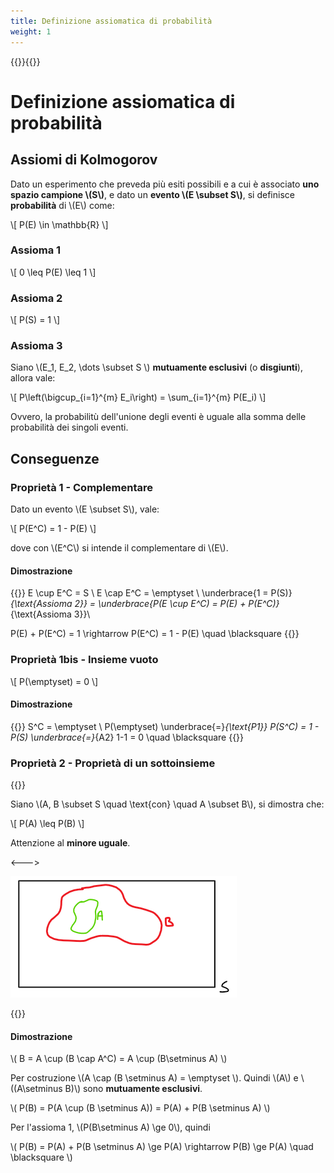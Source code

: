 ```yaml
---
title: Definizione assiomatica di probabilità
weight: 1
---
```


{{<katex>}}{{</katex>}}

# Definizione assiomatica di probabilità

## Assiomi di Kolmogorov

Dato un esperimento che preveda più esiti possibili e a cui è associato **uno spazio campione \\(S\\)**, e dato un **evento \\(E \subset S\\)**, si definisce **probabilità** di \\(E\\) come:

\\[
P(E) \in \mathbb{R}
\\]

### Assioma 1

\\[
0 \leq P(E) \leq 1
\\]

### Assioma 2

\\[
P(S) = 1
\\]

### Assioma 3

Siano \\(E_1, E_2, \dots \subset S \\) **mutuamente esclusivi** (o **disgiunti**), allora vale:

\\[
P\left(\bigcup_{i=1}^{m} E_i\right) = \sum_{i=1}^{m} P(E_i)
\\]

Ovvero, la probabilitù dell'unione degli eventi è uguale alla somma delle probabilità dei singoli eventi.

## Conseguenze

### Proprietà 1 - Complementare

Dato un evento \\(E \subset S\\), vale:

\\[
P(E^C) = 1 - P(E)
\\]

dove con \\(E^C\\) si intende il complementare di \\(E\\).

#### Dimostrazione

{{<katex>}}
E \cup E^C = S \\
E \cap E^C = \emptyset \\
\underbrace{1 = P(S)}_{\text{Assioma 2}} =
\underbrace{P(E \cup E^C) = P(E) + P(E^C)}_{\text{Assioma 3}}\\

P(E) + P(E^C) = 1 \rightarrow P(E^C) = 1 - P(E) \quad \blacksquare
{{</katex>}}

### Proprietà 1bis - Insieme vuoto

\\[
P(\emptyset) = 0
\\]

#### Dimostrazione

{{<katex>}}
S^C = \emptyset \\
P(\emptyset) \underbrace{=}_{\text{P1}} P(S^C) = 1 - P(S) \underbrace{=}_{A2} 1-1 = 0 \quad \blacksquare
{{</katex>}}

### Proprietà 2 - Proprietà di un sottoinsieme

{{<columns>}}

Siano \\(A, B \subset S \quad \text{con} \quad A \subset B\\), si dimostra che:

\\[
P(A) \leq P(B)
\\]

Attenzione al **minore uguale**.

<--->

![](./a_sotto_b.png)

{{</columns>}}

#### Dimostrazione

\\(
B = A \cup (B \cap A^C) = A \cup (B\setminus A)
\\)

Per costruzione \\(A \cap (B \setminus A) = \emptyset \\). Quindi \\(A\\) e \\((A\setminus B)\\) sono **mutuamente esclusivi**.

\\( P(B) = P(A \cup (B \setminus A)) = P(A) + P(B \setminus A) \\)

Per l'assioma 1, \\(P(B\setminus A) \ge 0\\), quindi

\\( P(B) = P(A) + P(B \setminus A) \ge  P(A) \rightarrow P(B) \ge P(A) \quad \blacksquare \\)


